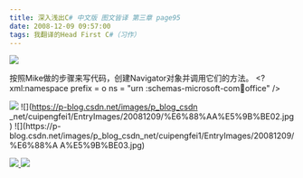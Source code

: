 ```yaml
---
title: 深入浅出C# 中文版 图文皆译 第三章 page95
date: 2008-12-09 09:57:00
tags: 我翻译的Head First C#（习作）
---
```

![](https://p-blog.csdn.net/images/p_blog_csdn_net/cuipengfei1/EntryImages/20081209/%E6%88%AA%E5%9B%BE00.jpg)

按照Mike做的步骤来写代码，创建Navigator对象并调用它们的方法。  <?xml:namespace prefix = o ns = "urn
:schemas-microsoft-com:office:office" />

![](https://p-blog.csdn.net/images/p_blog_csdn_net/cuipengfei1/EntryImages/20081209/%E6%88%AA%E5%9B%BE01.jpg) ![](https://p-blog.csdn.net/images/p_blog_csdn
_net/cuipengfei1/EntryImages/20081209/%E6%88%AA%E5%9B%BE02.jpg) ![](https://p-
blog.csdn.net/images/p_blog_csdn_net/cuipengfei1/EntryImages/20081209/%E6%88%A
A%E5%9B%BE03.jpg)



[ ![](https://profile.csdnimg.cn/5/2/5/3_cuipengfei1)
![](https://g.csdnimg.cn/static/user-reg-year/1x/11.png)
](https://blog.csdn.net/cuipengfei1)





